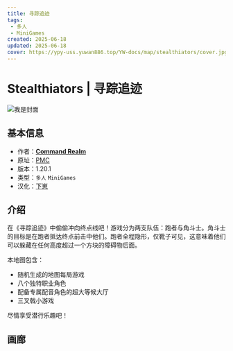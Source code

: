 ```yaml
---
title: 寻踪追迹
tags: 
 - 多人
 - MiniGames
created: 2025-06-18
updated: 2025-06-18
cover: https://ypy-uss.yuwan886.top/YW-docs/map/stealthiators/cover.jpg
---
```


# Stealthiators | 寻踪追迹
![我是封面](https://ypy-uss.yuwan886.top/YW-docs/map/stealthiators/cover.jpg)
## 基本信息

- 作者：[**Command Realm**](https://www.planetminecraft.com/member/command_realm/)
- 原址：[PMC](https://www.planetminecraft.com/project/stealthiators/)
- 版本：1.20.1
- 类型：`多人` `MiniGames`
- 汉化：[下崽](https://pan.quark.cn/s/bccebe47755b)

## 介绍

在《寻踪追迹》中偷偷冲向终点线吧！游戏分为两支队伍：跑者与角斗士。角斗士的目标是在跑者抵达终点前击中他们。跑者全程隐形，仅靴子可见，这意味着他们可以躲藏在任何高度超过一个方块的障碍物后面。

本地图包含：
- 随机生成的地图每局游戏
- 八个独特职业角色
- 配备专属配音角色的超大等候大厅
- 三叉戟小游戏

尽情享受潜行乐趣吧！

## 画廊

<Gallery :images="[
  { src: 'https://ypy-uss.yuwan886.top/YW-docs/map/stealthiators/1.png' },
  { src: 'https://ypy-uss.yuwan886.top/YW-docs/map/stealthiators/2.png' },
  { src: 'https://ypy-uss.yuwan886.top/YW-docs/map/stealthiators/3.png' },
  { src: 'https://ypy-uss.yuwan886.top/YW-docs/map/stealthiators/4.png' },
  { src: 'https://ypy-uss.yuwan886.top/YW-docs/map/stealthiators/5.png' }
]" />